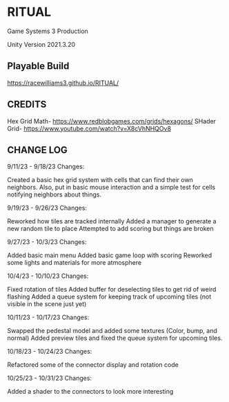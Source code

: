 # RITUAL
Game Systems 3 Production

Unity Version 2021.3.20

## Playable Build
https://racewilliams3.github.io/RITUAL/

## CREDITS
Hex Grid Math- https://www.redblobgames.com/grids/hexagons/
SHader Grid- https://www.youtube.com/watch?v=X8cVhNHQOv8


## CHANGE LOG
9/11/23 - 9/18/23 Changes:

Created a basic hex grid system with cells that can find their own neighbors. 
Also, put in basic mouse interaction and a simple test for cells notifying neighbors about things. 

9/19/23 - 9/26/23 Changes:

Reworked how tiles are tracked internally 
Added a manager to generate a new random tile to place 
Attempted to add scoring but things are broken 


9/27/23 - 10/3/23 Changes:

Added basic main menu
Added basic game loop with scoring 
Reworked some lights and materials for more atmosphere 

10/4/23 - 10/10/23 Changes:

Fixed rotation of tiles
Added buffer for deselecting tiles to get rid of weird flashing
Added a queue system for keeping track of upcoming tiles (not visible in the scene just yet)

10/11/23 - 10/17/23 Changes:

Swapped the pedestal model and added some textures (Color, bump, and normal)
Added preview tiles and fixed the queue system for upcoming tiles.

10/18/23 - 10/24/23 Changes:

Refactored some of the connector display and rotation code

10/25/23 - 10/31/23 Changes:

Added a shader to the connectors to look more interesting
